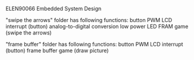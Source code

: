 ELEN90066 Embedded System Design

"swipe the arrows" folder has following functions:
button
PWM
LCD
interrupt (button)
analog-to-digital conversion
low power LED
FRAM
game (swipe the arrows)

"frame buffer" folder has following functions:
button
PWM
LCD
interrupt (button)
frame buffer
game (draw picture)
